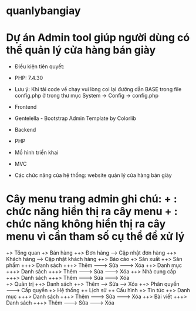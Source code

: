 # quanlybangiay
# Dự án Admin tool giúp người dùng có thể quản lý cửa hàng bán giày 

* Điều kiện tiên quyết:
- PHP: 7.4.30
* Lưu ý: Khi tải code về chạy vui lòng coi lại đường dẫn BASE trong file config.php ở trong thư mục System -> Config -> config.php

* Frontend
- Gentelella - Bootstrap Admin Template by Colorlib

* Backend
- PHP 

* Mồ hình triển khai
- MVC

* Các chức năng của hệ thống:
website quản lý cửa hàng bán giày

Cây menu trang admin
ghi chú: 
    + : chức năng hiển thị ra cây menu
    + : chức năng không hiển thị ra cây menu vì cần tham số cụ thể để xử lý
============================
+> Tổng quan
+> Bán hàng
    ++> Đơn hàng
        --> Cập nhật đơn hàng
    ++> Khách hàng
        --> Cập nhật khách hàng
    ++> Báo cáo
+> Sản xuất
    ++> Sản phẩm
        +++> Danh sách
        +++> Thêm
        ---> Sửa
        ---> Xóa
    ++> Danh mục
        +++> Danh sách
        +++> Thêm
        ---> Sửa
        ---> Xóa
    ++> Nhà cung cấp
        +++> Danh sách
        +++> Thêm
        ---> Sửa
        ---> Xóa    
+> Quản trị
    ++> Danh sách
    ++> Thêm
    --> Sửa
    --> Xóa
    ++> Phân quyền    
        ---> Cấp quyền
+> Hệ thống
    ++ Lịch sử
    ++ Cấu hình
+> Tin tức
    ++> Danh mục
        +++> Danh sách
        +++> Thêm
        ---> Sửa
        ---> Xóa
    ++> Bài viết
        +++> Danh sách
        +++> Thêm
        ---> Sửa
        ---> Xóa   
